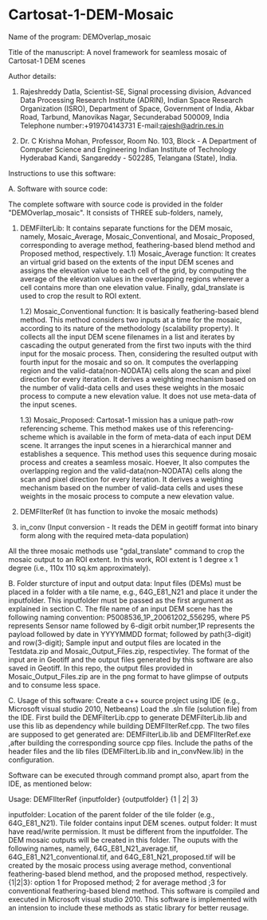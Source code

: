 # Cartosat-1-DEM-Mosaic
Name of the program: DEMOverlap_mosaic

Title of the manuscript: A novel framework for seamless mosaic of Cartosat-1 DEM scenes

Author details:

1. Rajeshreddy Datla,
Scientist-SE,
Signal processing division, 
Advanced Data Processing Research Institute (ADRIN), 
Indian Space Research Organization (ISRO),
Department of Space, 
Government of India, 
Akbar Road, Tarbund, 
Manovikas Nagar, Secunderabad 500009, India
Telephone number:+919704143731
E-mail:rajesh@adrin.res.in

2. Dr. C Krishna Mohan,
Professor,
Room No. 103, Block - A
Department of Computer Science and Engineering
Indian Institute of Technology Hyderabad
Kandi, Sangareddy - 502285, Telangana (State), India. 


Instructions to use this software:

A. Software with source code:

The complete software with source code is provided in the folder "DEMOverlap_mosaic". It consists of THREE sub-folders, namely,

1) DEMFilterLib: It contains separate functions for the DEM mosaic, namely, Mosaic_Average, Mosaic_Conventional, and Mosaic_Proposed, corresponding to average method, feathering-based blend method and Proposed method, respectively. 
	1.1) Mosaic_Average function: It creates an virtual grid based on the extents of the input DEM scenes and assigns the elevation value to each cell of 		     the grid, by computing the average of the elevation values in the overlapping regions wherever a cell contains more than one elevation value. 		     Finally, gdal_translate is used to crop the result to ROI extent.

 	1.2) Mosaic_Conventional function: It is basically feathering-based blend method. This method considers two inputs at a time for the mosaic, according 			to its nature of the methodology (scalability property). It collects all the input DEM scene filenames in a list and iterates by cascading the 			output generated from the first two inputs with the third input for the	mosaic process. Then, considering the resulted output with fourth 			input for the mosaic and so on. It computes the overlapping region and the valid-data(non-NODATA) cells along the scan and pixel direction for 			every iteration. It derives a weighting mechanism based on the number of valid-data cells and uses these weights in the mosaic process to 			compute a new elevation value. It does not use meta-data of the input scenes. 

	1.3) Mosaic_Proposed: Cartosat-1 mission has a unique path-row referencing scheme. This method makes use of this referencing-scheme which is available 			in the form of meta-data of each input DEM scene. It arranges the input scenes in a hierarchical manner and establishes a sequence. This 			method uses this sequence during mosaic process and creates a seamless mosaic. Hoever, It also computes the overlapping region and the valid-data(non-NODATA) cells along the scan and pixel direction for every iteration. It derives a weighting mechanism based on the number of valid-data cells and uses these weights in the mosaic process to compute a new elevation value.

	
2) DEMFIlterRef (It has function to invoke the mosaic methods)
3) in_conv (Input conversion - It reads the DEM in geotiff format into binary form along with the required meta-data population)

All the three mosaic methods use "gdal_translate" command to crop the mosaic output to an ROI extent. In this work, ROI extent is 1 degree x 1 degree (i.e., 110x 110 sq.km approximately).



B. Folder sturcture of input and output data:
   Input files (DEMs) must be placed in a folder with a tile name, e.g., 64G_E81_N21 and place it under the inputfolder.
   This inputfolder must be passed as the first argument as explained in section C.
   The file name of an input DEM scene has the following naming convention:
     P5008536_1P_20061202_556295, where P5 represents Sensor name followed by 6-digit orbit number,1P represents the payload followed by date in YYYYMMDD format; followed by path(3-digit) and row(3-digit);
     Sample input and output files are located in the Testdata.zip and Mosaic_Output_Files.zip, respectivley.
     The format of the input are in Geotiff and the output files generated by this software are also saved in Geotiff. In this repo, the output files provided in Mosaic_Output_Files.zip are in the png format to have glimpse of outputs and to consume less space.     
     
     
C. Usage of this software:
   Create a c++ source project using IDE (e.g., Microsoft visual studio 2010, Netbeans)
   Load the .sln file (solution file) from the IDE.  First build the DEMFilterLib.cpp to generate DEMFilterLib.lib and use this lib as dependency while building DEMFIlterRef.cpp. 
   The two files are supposed to get generated are: DEMFilterLib.lib and DEMFIlterRef.exe ,after building the corresponding source cpp files. Include the paths of the header files and the lib files (DEMFilterLib.lib and in_convNew.lib) in the configuration.
   
   
   Software can be executed through command prompt also, apart from the IDE, as mentioned below:
   
   
   Usage: DEMFIlterRef {inputfolder} {outputfolder} {1 | 2| 3}
   
   
  inputfolder: Location of the parent folder of the tile folder (e.g., 64G_E81_N21). Tile folder contains input DEM scenes.
  output folder: It must have read/write permission. It must be different from the inputfolder. The DEM mosaic outputs will be created in this folder. The ouputs with the following names, namely, 64G_E81_N21_average.tif, 64G_E81_N21_conventional.tif, and 64G_E81_N21_proposed.tif will be created by the mosaic process using average method, conventional feathering-based blend method, and the proposed method, respectively.
  {1|2|3}: option 1 for Proposed method; 2 for average method ;3 for conventional feathering-based blend method.
   This software is compiled and executed in Microsoft visual studio 2010.
This software is implemented with an intension to include these methods as static library for better reusage.
